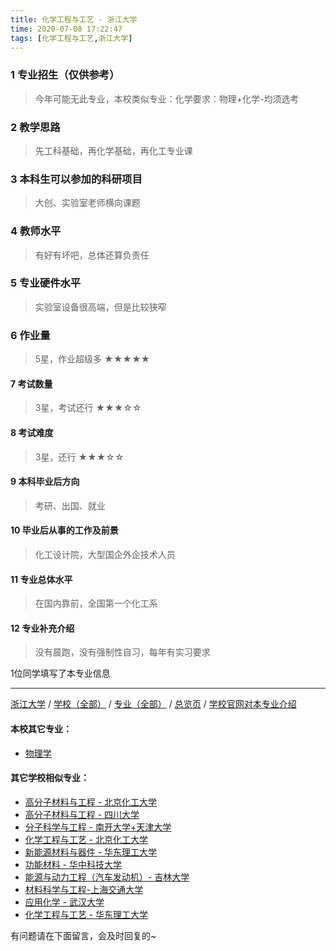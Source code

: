 ```yaml
---
title: 化学工程与工艺 - 浙江大学
time: 2020-07-08 17:22:47
tags: [化学工程与工艺,浙江大学]
---
```

### 1 专业招生（仅供参考）  
> 今年可能无此专业，本校类似专业：化学要求：物理+化学-均须选考


### 2 教学思路
> 先工科基础，再化学基础，再化工专业课


### 3 本科生可以参加的科研项目
>  大创、实验室老师横向课题


### 4 教师水平
> 有好有坏吧，总体还算负责任


### 5 专业硬件水平
> 实验室设备很高端，但是比较狭窄


### 6 作业量
>5星，作业超级多
★★★★★


#### 7 考试数量
>3星，考试还行
★★★☆☆


#### 8 考试难度
> 3星，还行
★★★☆☆


#### 9 本科毕业后方向
> 考研、出国、就业


#### 10 毕业后从事的工作及前景
> 化工设计院，大型国企外企技术人员


#### 11 专业总体水平
> 在国内靠前，全国第一个化工系


#### 12 专业补充介绍
> 没有晨跑，没有强制性自习，每年有实习要求

1位同学填写了本专业信息
***
[浙江大学](https://univgo.github.io/2020/07/08/浙江大学) / [学校（全部）](https://univgo.github.io/2020/07/08/3efa6bcca419) / [专业（全部）](https://univgo.github.io/2020/07/08/2d4c6d3552c2) / [总览页](https://univgo.github.io/2020/07/08/445daeb4fa00) / [学校官网对本专业介绍](http://che.zju.edu.cn/cn/redir.php?catalog_id=61445&object_id=62585
)
#### 本校其它专业：
- [物理学](https://univgo.github.io/2020/07/08/425f9eb0e2db)

#### 其它学校相似专业：
- [高分子材料与工程 - 北京化工大学](https://univgo.github.io/2020/07/08/077d326808ab)
- [高分子材料与工程 - 四川大学](https://univgo.github.io/2020/07/08/81f8ee185b5e )
- [分子科学与工程 - 南开大学+天津大学](https://univgo.github.io/2020/07/08/ef2a80f7bcd1) 
- [化学工程与工艺 - 北京化工大学](https://univgo.github.io/2020/07/08/27057f73c283 )
- [新能源材料与器件 - 华东理工大学](https://univgo.github.io/2020/07/08/5c64dcf7f680)
- [功能材料 - 华中科技大学](https://univgo.github.io/2020/07/08/5fd0d99fa322)
- [能源与动力工程（汽车发动机）- 吉林大学](https://univgo.github.io/2020/07/08/f0f5062075b3)
- [材料科学与工程-上海交通大学](https://univgo.github.io/2020/07/08/f5e99e8fbc41)
- [应用化学 - 武汉大学](https://univgo.github.io/2020/07/08/111bbd38bb69)
- [化学工程与工艺 - 华东理工大学](https://univgo.github.io/2020/07/08/01ff842a6f1f)

有问题请在下面留言，会及时回复的~